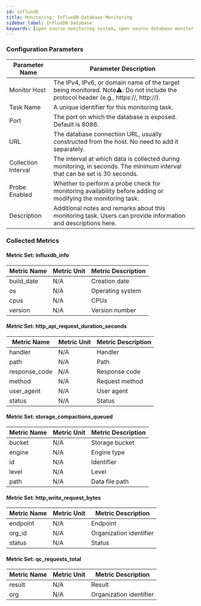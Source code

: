 ```yaml
---
id: influxdb  
title: Monitoring: InfluxDB Database Monitoring      
sidebar_label: InfluxDB Database   
keywords: [open source monitoring system, open source database monitoring, InfluxDB database monitoring]
---
```


### Configuration Parameters

| Parameter Name | Parameter Description                                             |
| -------------- | -------------------------------------------------------- |
| Monitor Host   | The IPv4, IPv6, or domain name of the target being monitored. Note⚠️: Do not include the protocol header (e.g., https://, http://). |
| Task Name      | A unique identifier for this monitoring task.                       |
| Port           | The port on which the database is exposed. Default is 8086.         |
| URL            | The database connection URL, usually constructed from the host. No need to add it separately.                            |
| Collection Interval | The interval at which data is collected during monitoring, in seconds. The minimum interval that can be set is 30 seconds.                       |
| Probe Enabled  | Whether to perform a probe check for monitoring availability before adding or modifying the monitoring task.                     |
| Description    | Additional notes and remarks about this monitoring task. Users can provide information and descriptions here.                          |

### Collected Metrics

#### Metric Set: influxdb_info

| Metric Name | Metric Unit | Metric Description |
|------------| ----------- |--------|
| build_date | N/A | Creation date   |
| os         | N/A | Operating system   |
| cpus       | N/A | CPUs   |
| version    | N/A | Version number    |

#### Metric Set: http_api_request_duration_seconds

| Metric Name          | Metric Unit | Metric Description  |
|---------------|------|---------|
| handler       | N/A    | Handler |
| path          | N/A    | Path      |
| response_code | N/A    | Response code  |
| method        | N/A    | Request method    |
| user_agent    | N/A    | User agent    |
| status        | N/A    | Status      | 

#### Metric Set: storage_compactions_queued

| Metric Name                            | Metric Unit | Metric Description     |
|---------------------------------|------|------------|
| bucket                          | N/A    | Storage bucket        |
| engine                          | N/A    | Engine type       |
| id                              | N/A    | Identifier        |
| level        | N/A    | Level         |   
| path | N/A    | Data file path     |   


#### Metric Set: http_write_request_bytes

| Metric Name      | Metric Unit | Metric Description |
| ----------- |------|--------|
| endpoint         | N/A    | Endpoint     |
| org_id            | N/A    | Organization identifier  |
| status         | N/A    | Status     |

#### Metric Set: qc_requests_total

| Metric Name      | Metric Unit | Metric Description |
| ----------- |------|--------|
| result         | N/A    | Result     |
| org            | N/A    | Organization identifier  |

